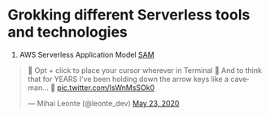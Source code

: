 # Grokking different Serverless tools and technologies

1. AWS Serverless Application Model [SAM](https://github.com/anshulkhare7/GrokkingServerless/tree/master/SAM)

<blockquote class="twitter-tweet"><p lang="en" dir="ltr">🤯 Opt + click to place your cursor wherever in Terminal 🤯 And to think that for YEARS I&#39;ve been holding down the arrow keys like a caveman... 🤪 <a href="https://t.co/IsWnMsSOk0">pic.twitter.com/IsWnMsSOk0</a></p>&mdash; Mihai Leonte (@leonte_dev) <a href="https://twitter.com/leonte_dev/status/1264140864751878144?ref_src=twsrc%5Etfw">May 23, 2020</a></blockquote> <script async src="https://platform.twitter.com/widgets.js" charset="utf-8"></script>
